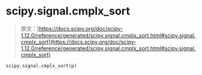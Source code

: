 # scipy.signal.cmplx_sort

> 原文：[https://docs.scipy.org/doc/scipy-1.12.0/reference/generated/scipy.signal.cmplx_sort.html#scipy.signal.cmplx_sort](https://docs.scipy.org/doc/scipy-1.12.0/reference/generated/scipy.signal.cmplx_sort.html#scipy.signal.cmplx_sort)

```py
scipy.signal.cmplx_sort(p)
```
